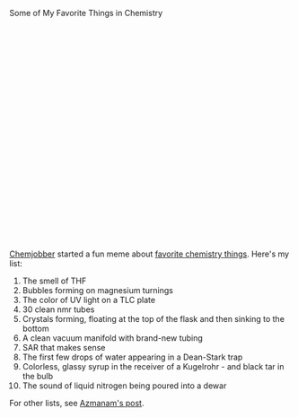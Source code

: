 Some of My Favorite Things in Chemistry

<center><object width="480" height="385"><param name="movie" value="http://www.youtube.com/v/0I6xkVRWzCY&hl=en_US&fs=1&"></param><param name="allowFullScreen" value="true"></param><param name="allowscriptaccess" value="always"></param><embed src="http://www.youtube.com/v/0I6xkVRWzCY&hl=en_US&fs=1&" type="application/x-shockwave-flash" allowscriptaccess="always" allowfullscreen="true" width="480" height="385"></embed></object></center>

[Chemjobber](http://chemjobber.blogspot.com/) started a fun meme about [favorite chemistry things](http://chemjobber.blogspot.com/2010/05/my-favorite-things-about-chemistry.html). Here's my list:

1.  The smell of THF
2.  Bubbles forming on magnesium turnings
3.  The color of UV light on a TLC plate
4.  30 clean nmr tubes
5.  Crystals forming, floating at the top of the flask and then sinking to the bottom
6.  A clean vacuum manifold with brand-new tubing
7.  SAR that makes sense
8.  The first few drops of water appearing in a Dean-Stark trap
9.  Colorless, glassy syrup in the receiver of a Kugelrohr - and black tar in the bulb
10.  The sound of liquid nitrogen being poured into a dewar

For other lists, see [Azmanam's post](http://www.chemistry-blog.com/2010/05/07/a-few-of-my-favorite-chemistry-things/).